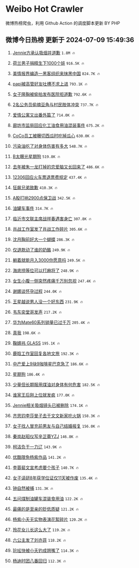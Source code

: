 # Weibo Hot Crawler 



微博热榜爬虫，利用 Github Action 的调度脚本更新 BY PHP 


## 微博今日热榜 更新于 2024-07-09 15:49:36 
1. [Jennie方承认吸烟并道歉](https://s.weibo.com/weibo?q=%23Jennie%E6%96%B9%E6%89%BF%E8%AE%A4%E5%90%B8%E7%83%9F%E5%B9%B6%E9%81%93%E6%AD%89%23&t=31&band_rank=1&Refer=top) `1.8M 🔥` 

1. [荷兰男子捐精生下1000个娃](https://s.weibo.com/weibo?q=%23%E8%8D%B7%E5%85%B0%E7%94%B7%E5%AD%90%E6%8D%90%E7%B2%BE%E7%94%9F%E4%B8%8B1000%E4%B8%AA%E5%A8%83%23&t=31&band_rank=2&Refer=top) `916.5K 🔥` 

1. [美情报界编造一黑客组织来抹黑中国](https://s.weibo.com/weibo?q=%23%E7%BE%8E%E6%83%85%E6%8A%A5%E7%95%8C%E7%BC%96%E9%80%A0%E4%B8%80%E9%BB%91%E5%AE%A2%E7%BB%84%E7%BB%87%E6%9D%A5%E6%8A%B9%E9%BB%91%E4%B8%AD%E5%9B%BD%23&t=31&band_rank=3&Refer=top) `824.7K 🔥` 

1. [papi被高管好友吐槽不求上进](https://s.weibo.com/weibo?q=%23papi%E8%A2%AB%E9%AB%98%E7%AE%A1%E5%A5%BD%E5%8F%8B%E5%90%90%E6%A7%BD%E4%B8%8D%E6%B1%82%E4%B8%8A%E8%BF%9B%23&t=31&band_rank=4&Refer=top) `793.1K 🔥` 

1. [女子隆胸被偷拍发布医院拒道歉](https://s.weibo.com/weibo?q=%23%E5%A5%B3%E5%AD%90%E9%9A%86%E8%83%B8%E8%A2%AB%E5%81%B7%E6%8B%8D%E5%8F%91%E5%B8%83%E5%8C%BB%E9%99%A2%E6%8B%92%E9%81%93%E6%AD%89%23&t=31&band_rank=5&Refer=top) `792.6K 🔥` 

1. [2名公务员偷摘豆角与村民肢体冲突](https://s.weibo.com/weibo?q=%232%E5%90%8D%E5%85%AC%E5%8A%A1%E5%91%98%E5%81%B7%E6%91%98%E8%B1%86%E8%A7%92%E4%B8%8E%E6%9D%91%E6%B0%91%E8%82%A2%E4%BD%93%E5%86%B2%E7%AA%81%23&t=31&band_rank=6&Refer=top) `737.7K 🔥` 

1. [爱情公寓又出番外篇了](https://s.weibo.com/weibo?q=%23%E7%88%B1%E6%83%85%E5%85%AC%E5%AF%93%E5%8F%88%E5%87%BA%E7%95%AA%E5%A4%96%E7%AF%87%E4%BA%86%23&t=31&band_rank=7&Refer=top) `714.0K 🔥` 

1. [廊坊市监局回应化工油食用油混装事件](https://s.weibo.com/weibo?q=%23%E5%BB%8A%E5%9D%8A%E5%B8%82%E7%9B%91%E5%B1%80%E5%9B%9E%E5%BA%94%E5%8C%96%E5%B7%A5%E6%B2%B9%E9%A3%9F%E7%94%A8%E6%B2%B9%E6%B7%B7%E8%A3%85%E4%BA%8B%E4%BB%B6%23&t=31&band_rank=8&Refer=top) `675.2K 🔥` 

1. [CoCo员工被曝切西瓜时吃掉瓜心](https://s.weibo.com/weibo?q=%23CoCo%E5%91%98%E5%B7%A5%E8%A2%AB%E6%9B%9D%E5%88%87%E8%A5%BF%E7%93%9C%E6%97%B6%E5%90%83%E6%8E%89%E7%93%9C%E5%BF%83%23&t=31&band_rank=9&Refer=top) `630.0K 🔥` 

1. [污染油吃了对身体伤害有多大](https://s.weibo.com/weibo?q=%23%E6%B1%A1%E6%9F%93%E6%B2%B9%E5%90%83%E4%BA%86%E5%AF%B9%E8%BA%AB%E4%BD%93%E4%BC%A4%E5%AE%B3%E6%9C%89%E5%A4%9A%E5%A4%A7%23&t=31&band_rank=10&Refer=top) `548.7K 🔥` 

1. [B太曝光星期狗](https://s.weibo.com/weibo?q=%23B%E5%A4%AA%E6%9B%9D%E5%85%89%E6%98%9F%E6%9C%9F%E7%8B%97%23&t=31&band_rank=11&Refer=top) `519.8K 🔥` 

1. [去年被朱一龙打掉的恋爱脑又长回来了](https://s.weibo.com/weibo?q=%23%E5%8E%BB%E5%B9%B4%E8%A2%AB%E6%9C%B1%E4%B8%80%E9%BE%99%E6%89%93%E6%8E%89%E7%9A%84%E6%81%8B%E7%88%B1%E8%84%91%E5%8F%88%E9%95%BF%E5%9B%9E%E6%9D%A5%E4%BA%86%23&t=31&band_rank=12&Refer=top) `486.6K 🔥` 

1. [12306回应火车票退票费规定](https://s.weibo.com/weibo?q=%2312306%E5%9B%9E%E5%BA%94%E7%81%AB%E8%BD%A6%E7%A5%A8%E9%80%80%E7%A5%A8%E8%B4%B9%E8%A7%84%E5%AE%9A%23&t=31&band_rank=13&Refer=top) `437.4K 🔥` 

1. [狂飙兄弟致歉](https://s.weibo.com/weibo?q=%23%E7%8B%82%E9%A3%99%E5%85%84%E5%BC%9F%E8%87%B4%E6%AD%89%23&t=31&band_rank=14&Refer=top) `410.3K 🔥` 

1. [A股打响2900点保卫战](https://s.weibo.com/weibo?q=%23A%E8%82%A1%E6%89%93%E5%93%8D2900%E7%82%B9%E4%BF%9D%E5%8D%AB%E6%88%98%23&t=31&band_rank=15&Refer=top) `342.5K 🔥` 

1. [油罐车事件](https://s.weibo.com/weibo?q=%E6%B2%B9%E7%BD%90%E8%BD%A6%E4%BA%8B%E4%BB%B6&t=31&band_rank=16&Refer=top) `314.7K 🔥` 

1. [临沂市文联主席战祥春遇害身亡](https://s.weibo.com/weibo?q=%23%E4%B8%B4%E6%B2%82%E5%B8%82%E6%96%87%E8%81%94%E4%B8%BB%E5%B8%AD%E6%88%98%E7%A5%A5%E6%98%A5%E9%81%87%E5%AE%B3%E8%BA%AB%E4%BA%A1%23&t=31&band_rank=17&Refer=top) `307.8K 🔥` 

1. [肖战工作室发了肖战工作碎片](https://s.weibo.com/weibo?q=%23%E8%82%96%E6%88%98%E5%B7%A5%E4%BD%9C%E5%AE%A4%E5%8F%91%E4%BA%86%E8%82%96%E6%88%98%E5%B7%A5%E4%BD%9C%E7%A2%8E%E7%89%87%23&t=31&band_rank=18&Refer=top) `305.6K 🔥` 

1. [沈月胸前好大一个蝴蝶](https://s.weibo.com/weibo?q=%23%E6%B2%88%E6%9C%88%E8%83%B8%E5%89%8D%E5%A5%BD%E5%A4%A7%E4%B8%80%E4%B8%AA%E8%9D%B4%E8%9D%B6%23&t=31&band_rank=19&Refer=top) `286.3K 🔥` 

1. [仅退款动了谁的奶酪](https://s.weibo.com/weibo?q=%23%E4%BB%85%E9%80%80%E6%AC%BE%E5%8A%A8%E4%BA%86%E8%B0%81%E7%9A%84%E5%A5%B6%E9%85%AA%23&t=31&band_rank=20&Refer=top) `249.9K 🔥` 

1. [躺着就能月入3000你愿意吗](https://s.weibo.com/weibo?q=%23%E8%BA%BA%E7%9D%80%E5%B0%B1%E8%83%BD%E6%9C%88%E5%85%A53000%E4%BD%A0%E6%84%BF%E6%84%8F%E5%90%97%23&t=31&band_rank=21&Refer=top) `249.5K 🔥` 

1. [海底捞等位可以打麻将了](https://s.weibo.com/weibo?q=%23%E6%B5%B7%E5%BA%95%E6%8D%9E%E7%AD%89%E4%BD%8D%E5%8F%AF%E4%BB%A5%E6%89%93%E9%BA%BB%E5%B0%86%E4%BA%86%23&t=31&band_rank=22&Refer=top) `248.9K 🔥` 

1. [女生小腹一侧突然疼痛千万别忽视](https://s.weibo.com/weibo?q=%23%E5%A5%B3%E7%94%9F%E5%B0%8F%E8%85%B9%E4%B8%80%E4%BE%A7%E7%AA%81%E7%84%B6%E7%96%BC%E7%97%9B%E5%8D%83%E4%B8%87%E5%88%AB%E5%BF%BD%E8%A7%86%23&t=31&band_rank=23&Refer=top) `247.4K 🔥` 

1. [谢娜谈怀孕过程](https://s.weibo.com/weibo?q=%23%E8%B0%A2%E5%A8%9C%E8%B0%88%E6%80%80%E5%AD%95%E8%BF%87%E7%A8%8B%23&t=31&band_rank=24&Refer=top) `244.0K 🔥` 

1. [王星越说男人没一个好东西](https://s.weibo.com/weibo?q=%23%E7%8E%8B%E6%98%9F%E8%B6%8A%E8%AF%B4%E7%94%B7%E4%BA%BA%E6%B2%A1%E4%B8%80%E4%B8%AA%E5%A5%BD%E4%B8%9C%E8%A5%BF%23&t=31&band_rank=25&Refer=top) `231.9K 🔥` 

1. [韦东奕堂哥发声](https://s.weibo.com/weibo?q=%23%E9%9F%A6%E4%B8%9C%E5%A5%95%E5%A0%82%E5%93%A5%E5%8F%91%E5%A3%B0%23&t=31&band_rank=26&Refer=top) `217.2K 🔥` 

1. [华为Mate60系列销量已过千万](https://s.weibo.com/weibo?q=%23%E5%8D%8E%E4%B8%BAMate60%E7%B3%BB%E5%88%97%E9%94%80%E9%87%8F%E5%B7%B2%E8%BF%87%E5%8D%83%E4%B8%87%23&t=31&band_rank=27&Refer=top) `205.4K 🔥` 

1. [真我](https://s.weibo.com/weibo?q=%E7%9C%9F%E6%88%91&t=31&band_rank=28&Refer=top) `198.6K 🔥` 

1. [鞠婧祎 GLASS](https://s.weibo.com/weibo?q=%E9%9E%A0%E5%A9%A7%E7%A5%8E%20GLASS&t=31&band_rank=29&Refer=top) `195.1K 🔥` 

1. [鹿晗工作室回复各地文旅](https://s.weibo.com/weibo?q=%23%E9%B9%BF%E6%99%97%E5%B7%A5%E4%BD%9C%E5%AE%A4%E5%9B%9E%E5%A4%8D%E5%90%84%E5%9C%B0%E6%96%87%E6%97%85%23&t=31&band_rank=30&Refer=top) `192.3K 🔥` 

1. [中产爱上9块9咖啡星巴克急了](https://s.weibo.com/weibo?q=%23%E4%B8%AD%E4%BA%A7%E7%88%B1%E4%B8%8A9%E5%9D%979%E5%92%96%E5%95%A1%E6%98%9F%E5%B7%B4%E5%85%8B%E6%80%A5%E4%BA%86%23&t=31&band_rank=31&Refer=top) `186.6K 🔥` 

1. [星期狗](https://s.weibo.com/weibo?q=%E6%98%9F%E6%9C%9F%E7%8B%97&t=31&band_rank=32&Refer=top) `186.4K 🔥` 

1. [少量但长期服用煤油对身体有何危害](https://s.weibo.com/weibo?q=%23%E5%B0%91%E9%87%8F%E4%BD%86%E9%95%BF%E6%9C%9F%E6%9C%8D%E7%94%A8%E7%85%A4%E6%B2%B9%E5%AF%B9%E8%BA%AB%E4%BD%93%E6%9C%89%E4%BD%95%E5%8D%B1%E5%AE%B3%23&t=31&band_rank=33&Refer=top) `182.5K 🔥` 

1. [谁家王后刚上位就发疯](https://s.weibo.com/weibo?q=%23%E8%B0%81%E5%AE%B6%E7%8E%8B%E5%90%8E%E5%88%9A%E4%B8%8A%E4%BD%8D%E5%B0%B1%E5%8F%91%E7%96%AF%23&t=31&band_rank=34&Refer=top) `177.0K 🔥` 

1. [Jennie相关吸烟镜头已被删除](https://s.weibo.com/weibo?q=%23Jennie%E7%9B%B8%E5%85%B3%E5%90%B8%E7%83%9F%E9%95%9C%E5%A4%B4%E5%B7%B2%E8%A2%AB%E5%88%A0%E9%99%A4%23&t=31&band_rank=35&Refer=top) `174.1K 🔥` 

1. [齐思钧李莎旻子去于文文新家吃火锅](https://s.weibo.com/weibo?q=%23%E9%BD%90%E6%80%9D%E9%92%A7%E6%9D%8E%E8%8E%8E%E6%97%BB%E5%AD%90%E5%8E%BB%E4%BA%8E%E6%96%87%E6%96%87%E6%96%B0%E5%AE%B6%E5%90%83%E7%81%AB%E9%94%85%23&t=31&band_rank=36&Refer=top) `158.3K 🔥` 

1. [女子找人冒充前男友与自己结婚报复](https://s.weibo.com/weibo?q=%23%E5%A5%B3%E5%AD%90%E6%89%BE%E4%BA%BA%E5%86%92%E5%85%85%E5%89%8D%E7%94%B7%E5%8F%8B%E4%B8%8E%E8%87%AA%E5%B7%B1%E7%BB%93%E5%A9%9A%E6%8A%A5%E5%A4%8D%23&t=31&band_rank=37&Refer=top) `156.0K 🔥` 

1. [秦岚赵昭仪写辛芷蕾YZJ](https://s.weibo.com/weibo?q=%23%E7%A7%A6%E5%B2%9A%E8%B5%B5%E6%98%AD%E4%BB%AA%E5%86%99%E8%BE%9B%E8%8A%B7%E8%95%BEYZJ%23&t=31&band_rank=38&Refer=top) `146.8K 🔥` 

1. [柯洁负于一力辽](https://s.weibo.com/weibo?q=%23%E6%9F%AF%E6%B4%81%E8%B4%9F%E4%BA%8E%E4%B8%80%E5%8A%9B%E8%BE%BD%23&t=31&band_rank=39&Refer=top) `143.9K 🔥` 

1. [优酷限免杨紫作品](https://s.weibo.com/weibo?q=%23%E4%BC%98%E9%85%B7%E9%99%90%E5%85%8D%E6%9D%A8%E7%B4%AB%E4%BD%9C%E5%93%81%23&t=31&band_rank=40&Refer=top) `141.2K 🔥` 

1. [李蓉裴文宣考虑要个孩子](https://s.weibo.com/weibo?q=%E6%9D%8E%E8%93%89%E8%A3%B4%E6%96%87%E5%AE%A3%E8%80%83%E8%99%91%E8%A6%81%E4%B8%AA%E5%AD%A9%E5%AD%90&t=31&band_rank=41&Refer=top) `140.7K 🔥` 

1. [女子读研8年获学位证仅11天被作废](https://s.weibo.com/weibo?q=%23%E5%A5%B3%E5%AD%90%E8%AF%BB%E7%A0%948%E5%B9%B4%E8%8E%B7%E5%AD%A6%E4%BD%8D%E8%AF%81%E4%BB%8511%E5%A4%A9%E8%A2%AB%E4%BD%9C%E5%BA%9F%23&t=31&band_rank=42&Refer=top) `135.4K 🔥` 

1. [钟自然被捕](https://s.weibo.com/weibo?q=%23%E9%92%9F%E8%87%AA%E7%84%B6%E8%A2%AB%E6%8D%95%23&t=31&band_rank=43&Refer=top) `131.3K 🔥` 

1. [五问煤制油罐车混装食用油](https://s.weibo.com/weibo?q=%23%E4%BA%94%E9%97%AE%E7%85%A4%E5%88%B6%E6%B2%B9%E7%BD%90%E8%BD%A6%E6%B7%B7%E8%A3%85%E9%A3%9F%E7%94%A8%E6%B2%B9%23&t=31&band_rank=44&Refer=top) `122.2K 🔥` 

1. [最痛的是至亲的贬低质疑](https://s.weibo.com/weibo?q=%23%E6%9C%80%E7%97%9B%E7%9A%84%E6%98%AF%E8%87%B3%E4%BA%B2%E7%9A%84%E8%B4%AC%E4%BD%8E%E8%B4%A8%E7%96%91%23&t=31&band_rank=45&Refer=top) `121.2K 🔥` 

1. [杨紫小夭无实物表演花絮碎片](https://s.weibo.com/weibo?q=%23%E6%9D%A8%E7%B4%AB%E5%B0%8F%E5%A4%AD%E6%97%A0%E5%AE%9E%E7%89%A9%E8%A1%A8%E6%BC%94%E8%8A%B1%E7%B5%AE%E7%A2%8E%E7%89%87%23&t=31&band_rank=46&Refer=top) `120.2K 🔥` 

1. [玲花女儿长这么大了](https://s.weibo.com/weibo?q=%23%E7%8E%B2%E8%8A%B1%E5%A5%B3%E5%84%BF%E9%95%BF%E8%BF%99%E4%B9%88%E5%A4%A7%E4%BA%86%23&t=31&band_rank=47&Refer=top) `119.2K 🔥` 

1. [六公主发了刘亦菲](https://s.weibo.com/weibo?q=%23%E5%85%AD%E5%85%AC%E4%B8%BB%E5%8F%91%E4%BA%86%E5%88%98%E4%BA%A6%E8%8F%B2%23&t=31&band_rank=48&Refer=top) `118.2K 🔥` 

1. [玱玹快被小夭钓成翘嘴了](https://s.weibo.com/weibo?q=%23%E7%8E%B1%E7%8E%B9%E5%BF%AB%E8%A2%AB%E5%B0%8F%E5%A4%AD%E9%92%93%E6%88%90%E7%BF%98%E5%98%B4%E4%BA%86%23&t=31&band_rank=49&Refer=top) `114.3K 🔥` 

1. [杨迪时团八番回归](https://s.weibo.com/weibo?q=%23%E6%9D%A8%E8%BF%AA%E6%97%B6%E5%9B%A2%E5%85%AB%E7%95%AA%E5%9B%9E%E5%BD%92%23&t=31&band_rank=50&Refer=top) `112.3K 🔥` 

